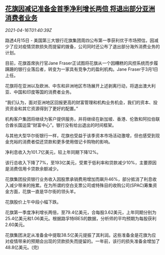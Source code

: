 <!--1618538463000-->
[花旗因减记准备金首季净利增长两倍 将退出部分亚洲消费者业务](https://cn.reuters.com/article/citigroup-results0415-thur-idCNKBS2C304W)
------

<div><i>2021-04-16T01:40:39Z</i></div><p>路透4月15日 - 美国第三大银行花旗集团周四公布第一季获利优于市场预估，因减少了应对疫情贷款损失而提留的拨备，公司同时还公布了退出部分海外消费业务的计划。 　</p><p>目前，花旗首席执行官Jane Fraser正试图将花旗从一个因糟糕的风控系统而步履蹒跚的银行业落后者，转变为一家具有竞争力的盈利机构。Jane Fraser于3月1日上任。 　</p><p>花旗将在亚洲以及欧洲、中东和非洲地区市场展开上述剥离行动，将退出澳大利亚、中国和印度等国的消费者业务。</p><p>“我们认为，面对亚洲地区回报更高的财富管理和机构业务机会，我们的资本、投资资金和其它资源得到了更好的配置。”</p><p>机构客户集团将继续为客户提供服务，并将继续在新加坡、香港、伦敦和阿拉伯联合酋长国运营“财富中心”。银行没有给出退出的时间框架。</p><p>与其他大型华尔街银行一样，花旗也受益于该季资本市场活动激增，但也感受到现金充裕的消费者偿还贷款和更多使用借记卡购物的影响。</p><p>净利息收入为101.7亿美元，较上年同期下降12%。</p><p>该行总收入下降了7%，至193亿美元，受累于低利率和贷款减少10%，主要原因是消费信用卡贷款余额减少。</p><p>花旗集团投资银行业务收入因股票承销费用增加而飙升46%，部分抵消了利息收入减少带来的拖累。在为所谓的空白支票公司或特殊目的收购公司(SPAC)筹集资金方面，花旗一直是华尔街的领头羊。</p><p>花旗股价上午中段小幅下跌。</p><p>花旗第一季度净利增长两倍，至79.4亿美元，合每股3.62美元，上年同期分别为25.4亿美元和1.06美元。根据路孚特IBES的数据，分析师的平均预期为每股获利2.60美元。</p><p>花旗集团决定从准备金中提取38.5亿美元提振了其利润。这些准备金是花旗为应对疫情带来的预期会出现的贷款损失而提留的。一年前，该行的损失准备金增加了48.8亿美元。(完)</p>

